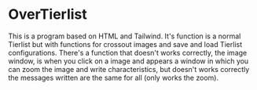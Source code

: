 # OverTierlist

This is a program based on HTML and Tailwind.
It's function is a normal Tierlist but with functions for crossout images and save and load Tierlist configurations.
There's a function that doesn't works correctly, the image window, is when you click on a image and appears a window in which you can zoom the image and write characteristics, but doesn't works correctly the messages written are the same for all (only works the zoom).
